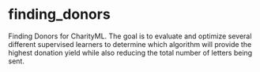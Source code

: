 # finding_donors
Finding Donors for CharityML. The goal is to evaluate and optimize several different supervised learners to determine which algorithm will provide the highest donation yield while also reducing the total number of letters being sent.
